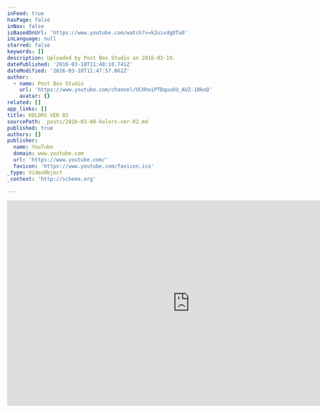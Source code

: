 ```yaml
---
inFeed: true
hasPage: false
inNav: false
isBasedOnUrl: 'https://www.youtube.com/watch?v=k2uivdgOTu0'
inLanguage: null
starred: false
keywords: []
description: Uploaded by Post Box Studio on 2016-02-19.
datePublished: '2016-03-18T11:48:10.741Z'
dateModified: '2016-03-18T11:47:57.062Z'
author:
  - name: Post Box Studio
    url: 'https://www.youtube.com/channel/UCHhoiPTDquukU_AUZ-10koQ'
    avatar: {}
related: []
app_links: []
title: KOLORS VER 02
sourcePath: _posts/2016-03-08-kolors-ver-02.md
published: true
authors: []
publisher:
  name: YouTube
  domain: www.youtube.com
  url: 'https://www.youtube.com/'
  favicon: 'https://www.youtube.com/favicon.ico'
_type: VideoObject
_context: 'http://schema.org'

---
```

<iframe src="https://cdn.embedly.com/widgets/media.html?src=https%3A%2F%2Fwww.youtube.com%2Fembed%2Fk2uivdgOTu0%3Ffeature%3Doembed&amp;url=https%3A%2F%2Fwww.youtube.com%2Fwatch%3Fv%3Dk2uivdgOTu0&amp;image=https%3A%2F%2Fi.ytimg.com%2Fvi%2Fk2uivdgOTu0%2Fhqdefault.jpg&amp;key=b7d04c9b404c499eba89ee7072e1c4f7&amp;type=text%2Fhtml&amp;schema=youtube" width="854" height="480" scrolling="no" frameborder="0" allowfullscreen="allowfullscreen" style=""></iframe>